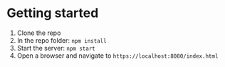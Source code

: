 # Getting started

1. Clone the repo
2. In the repo folder: `npm install`
3. Start the server: `npm start`
4. Open a browser and navigate to `https://localhost:8080/index.html`